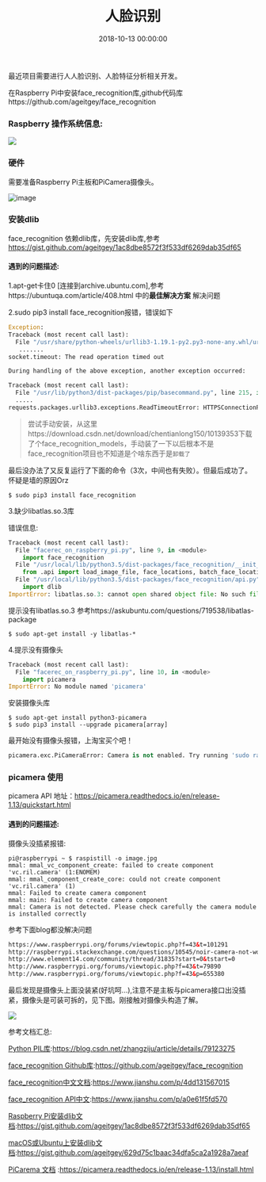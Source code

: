 ﻿---
layout: post
title: 人脸识别
date: 2018-10-13 00:00:00
categories: 物联网
tags: Raspberry Pi
---

最近项目需要进行人人脸识别、人脸特征分析相关开发。

在Raspberry Pi中安装face_recognition库,github代码库https://github.com/ageitgey/face_recognition

### Raspberry 操作系统信息:

![](zyhuploaderror123)

### 硬件

需要准备Raspberry Pi主板和PiCamera摄像头。

![image](zyhuploaderror123)

### 安装dlib

face_recognition 依赖dlib库，先安装dlib库,参考 https://gist.github.com/ageitgey/1ac8dbe8572f3f533df6269dab35df65

#### 遇到的问题描述:

1.apt-get卡住0 [连接到archive.ubuntu.com],参考https://ubuntuqa.com/article/408.html 中的**最佳解决方案** 解决问题

2.sudo pip3 install face_recognition报错，错误如下

```python
Exception:
Traceback (most recent call last):
  File "/usr/share/python-wheels/urllib3-1.19.1-py2.py3-none-any.whl/urllib3/response.py", line 298, in _error_catcher
   .......
socket.timeout: The read operation timed out

During handling of the above exception, another exception occurred:

Traceback (most recent call last):
  File "/usr/lib/python3/dist-packages/pip/basecommand.py", line 215, in main
  .....
requests.packages.urllib3.exceptions.ReadTimeoutError: HTTPSConnectionPool(host='www.piwheels.org', port=443): Read timed out.


```

> 尝试手动安装，从这里https://download.csdn.net/download/chentianlong150/10139353下载了个face_recognition_models，手动装了一下以后根本不是face_recognition项目也不知道是个啥东西于是``卸载了``


最后没办法了又反复运行了下面的命令（3次，中间也有失败）。但最后成功了。怀疑是墙的原因Orz

```shell
$ sudo pip3 install face_recognition
```

3.缺少libatlas.so.3库

错误信息:

```python
Traceback (most recent call last):
  File "facerec_on_raspberry_pi.py", line 9, in <module>
    import face_recognition
  File "/usr/local/lib/python3.5/dist-packages/face_recognition/__init__.py", line 7, in <module>
    from .api import load_image_file, face_locations, batch_face_locations, face_landmarks, face_encodings, compare_faces, face_distance
  File "/usr/local/lib/python3.5/dist-packages/face_recognition/api.py", line 4, in <module>
    import dlib
ImportError: libatlas.so.3: cannot open shared object file: No such file or directory

```

提示没有libatlas.so.3 参考https://askubuntu.com/questions/719538/libatlas-package

```shell
$ sudo apt-get install -y libatlas-*

```

4.提示没有摄像头

```python
Traceback (most recent call last):
  File "facerec_on_raspberry_pi.py", line 10, in <module>
    import picamera
ImportError: No module named 'picamera'

```

安装摄像头库

```shell
$ sudo apt-get install python3-picamera
$ sudo pip3 install --upgrade picamera[array]

```

最开始没有摄像头报错，上淘宝买个吧！

```python
picamera.exc.PiCameraError: Camera is not enabled. Try running 'sudo raspi-config' and ensure that the camera has been enabled.

```

### picamera 使用

picamera API 地址：https://picamera.readthedocs.io/en/release-1.13/quickstart.html

#### 遇到的问题描述:

摄像头没插紧报错:

```shell
pi@raspberrypi ~ $ raspistill -o image.jpg
mmal: mmal_vc_component_create: failed to create component 'vc.ril.camera' (1:ENOMEM)
mmal: mmal_component_create_core: could not create component 'vc.ril.camera' (1)
mmal: Failed to create camera component
mmal: main: Failed to create camera component
mmal: Camera is not detected. Please check carefully the camera module is installed correctly

```

参考下面blog都没解决问题

```html
https://www.raspberrypi.org/forums/viewtopic.php?f=43&t=101291
http://raspberrypi.stackexchange.com/questions/10545/noir-camera-not-working
http://www.element14.com/community/thread/31835?start=0&tstart=0
http://www.raspberrypi.org/forums/viewtopic.php?f=43&t=79890
http://www.raspberrypi.org/forums/viewtopic.php?f=43&p=655380
```
最后发现是摄像头上面没装紧(好坑呵...),注意不是主板与picamera接口出没插紧，摄像头是可装可拆的，见下图。刚接触对摄像头构造了解。

![](zyhuploaderror123)


参考文档汇总:

[Python PIL库](https://blog.csdn.net/zhangziju/article/details/79123275):https://blog.csdn.net/zhangziju/article/details/79123275

[face_recognition Github库](https://github.com/ageitgey/face_recognition):https://github.com/ageitgey/face_recognition

[face_recognition中文文档](https://www.jianshu.com/p/4dd131567015):https://www.jianshu.com/p/4dd131567015

[face_recognition API中文](https://www.jianshu.com/p/a0e61f5fd570):https://www.jianshu.com/p/a0e61f5fd570

[Raspberry Pi安装dlib文档](https://gist.github.com/ageitgey/1ac8dbe8572f3f533df6269dab35df65):https://gist.github.com/ageitgey/1ac8dbe8572f3f533df6269dab35df65

[macOS或Ubuntu上安装dlib文档](https://gist.github.com/ageitgey/629d75c1baac34dfa5ca2a1928a7aeaf):https://gist.github.com/ageitgey/629d75c1baac34dfa5ca2a1928a7aeaf

[PiCarema 文档](https://picamera.readthedocs.io/en/release-1.13/install.html) :https://picamera.readthedocs.io/en/release-1.13/install.html